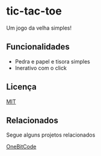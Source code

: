 
# tic-tac-toe

Um jogo da velha simples!


## Funcionalidades

- Pedra e papel e tisora simples
- Inerativo com o click


## Licença

[MIT](https://choosealicense.com/licenses/mit/)

## Relacionados

Segue alguns projetos relacionados

[OneBitCode](https://www.onebitcode.com/?utm_campaign=OBC-C+|+E0-UNC+|+CAR+|+SCH+|+T1S-BRD+|+CPA+|+BR+|+2022-11-10+|+FULL+STACK+|+Branding&utm_content=onebitcode&utm_term=00+|+SCH+|+Keywords+|++Branding&&utm_medium=paid-traffic&utm_source=g&ltk_gcm=20126792132&ltk_gag=155881055264&ltk_gac=665307142693&ltk_gne=g&gad=1&gclid=CjwKCAjwnOipBhBQEiwACyGLuowpSxjO8DDhfmjlIUXWDJbtmYHNMHgl1smyMu8BglEQdiK68BvgohoCtW8QAvD_BwE)

